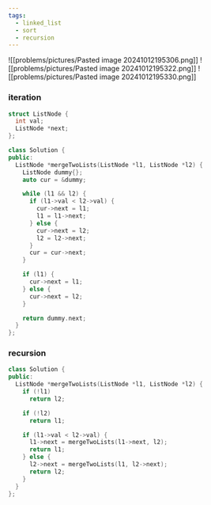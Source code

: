 ```yaml
---
tags:
  - linked_list
  - sort
  - recursion
---
```

![[problems/pictures/Pasted image 20241012195306.png]]
![[problems/pictures/Pasted image 20241012195322.png]]
![[problems/pictures/Pasted image 20241012195330.png]]


### iteration
```c++
struct ListNode {
  int val;
  ListNode *next;
};

class Solution {
public:
  ListNode *mergeTwoLists(ListNode *l1, ListNode *l2) {
    ListNode dummy{};
    auto cur = &dummy;

    while (l1 && l2) {
      if (l1->val < l2->val) {
        cur->next = l1;
        l1 = l1->next;
      } else {
        cur->next = l2;
        l2 = l2->next;
      }
      cur = cur->next;
    }

    if (l1) {
      cur->next = l1;
    } else {
      cur->next = l2;
    }

    return dummy.next;
  }
};
```


### recursion
```c++
class Solution {
public:
  ListNode *mergeTwoLists(ListNode *l1, ListNode *l2) {
    if (!l1)
      return l2;

    if (!l2)
      return l1;

    if (l1->val < l2->val) {
      l1->next = mergeTwoLists(l1->next, l2);
      return l1;
    } else {
      l2->next = mergeTwoLists(l1, l2->next);
      return l2;
    }
  }
};
```
